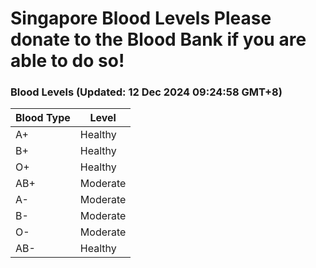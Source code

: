 Singapore Blood Levels
 Please donate to the Blood Bank if you are able to do so!
================================================================================================================================

### Blood Levels (Updated: 12 Dec 2024 09:24:58 GMT+8)
| Blood Type | Level     |
|------------|-----------|
| A+     | Healthy |
| B+     | Healthy |
| O+     | Healthy |
| AB+     | Moderate |
| A-     | Moderate |
| B-     | Moderate |
| O-     | Moderate |
| AB-     | Healthy |
